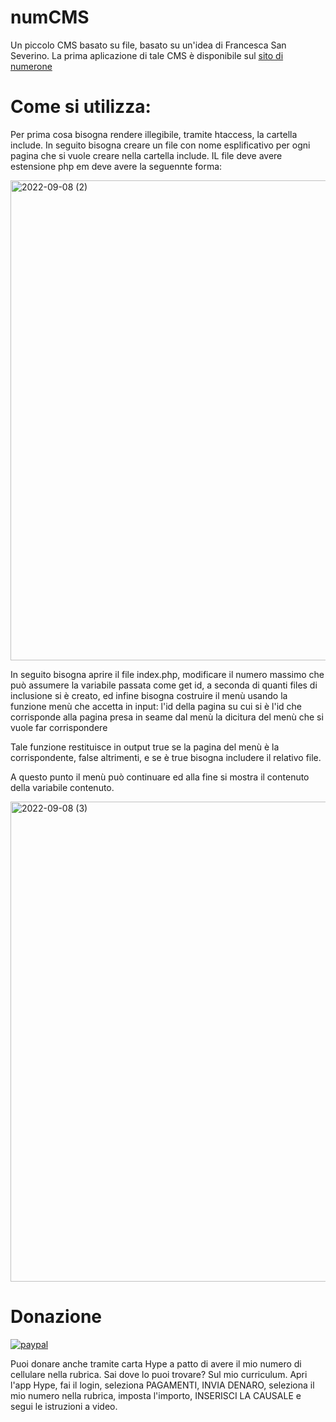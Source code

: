 # numCMS

Un piccolo CMS basato su file, basato su un'idea di Francesca San Severino.
La prima aplicazione di tale CMS è disponibile sul [sito di numerone](https://numerone.altervista.org)

# Come si utilizza:
Per prima cosa bisogna rendere illegibile, tramite htaccess, la cartella include.
In seguito bisogna creare un file con nome esplificativo per ogni pagina che si vuole creare nella cartella include.
IL file deve avere estensione php em deve avere la seguennte forma:

<img width="768" alt="2022-09-08 (2)" src="https://user-images.githubusercontent.com/49764967/189149863-f5eb0d21-28d6-4960-bedf-f977153e74b2.png">

In seguito bisogna aprire il file index.php, modificare il numero massimo che può assumere la variabile passata come get id, a seconda di quanti files di inclusione si è creato, ed infine bisogna costruire il menù usando la funzione menù che accetta in input:
l'id della pagina su cui si è
l'id che corrisponde alla pagina presa in seame dal menù
la dicitura del menù che si vuole far corrispondere

Tale funzione restituisce in output true se la pagina del menù è la corrispondente, false altrimenti, e se è true bisogna includere il relativo file.

A questo punto il menù può continuare ed alla fine si mostra il contenuto della variabile contenuto.

<img width="768" alt="2022-09-08 (3)" src="https://user-images.githubusercontent.com/49764967/189151543-80533429-a9fd-43ce-8ff4-6f78fa79bc92.png">

# Donazione

[![paypal](https://www.paypalobjects.com/it_IT/IT/i/btn/btn_donateCC_LG.gif)](https://www.paypal.com/cgi-bin/webscr?cmd=_s-xclick&hosted_button_id=H4ZHTFRCETWXG)

Puoi donare anche tramite carta Hype a patto di avere il mio numero di cellulare nella rubrica. Sai dove lo puoi trovare? Sul mio curriculum.
Apri l'app Hype, fai il login, seleziona PAGAMENTI, INVIA DENARO, seleziona il mio numero nella rubrica, imposta l'importo, INSERISCI LA CAUSALE e segui le istruzioni a video.
